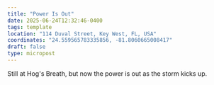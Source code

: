 ```yaml
---
title: "Power Is Out"
date: 2025-06-24T12:32:46-0400
tags: template
location: "114 Duval Street, Key West, FL, USA"
coordinates: "24.559565783335856, -81.8060665008417"
draft: false
type: micropost
---
```

Still at Hog's Breath, but now the power is out as the storm kicks up.
